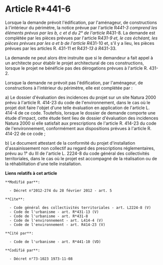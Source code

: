 # Article R*441-6

Lorsque la demande prévoit l'édification, par l'aménageur, de constructions à l'intérieur du périmètre, la notice prévue par
l'article R*441-3 comprend les éléments prévus par les b, c et d du 2° de l'article R*431-8. La demande est complétée par les
pièces prévues par l'article R*431-9 et, le cas échéant, les pièces prévues par les a et b de l'article R*431-10 et, s'il y a
lieu, les pièces prévues par les articles R. 431-11 et R*431-13 à R*431-33. 

La demande ne peut alors être instruite que si le demandeur a fait appel à un architecte pour établir le projet architectural
de ces constructions, lorsque le projet ne bénéficie pas des dérogations prévues à l'article R. 431-2. 

Lorsque la demande ne prévoit pas l'édification, par l'aménageur, de constructions à l'intérieur du périmètre, elle est
complétée par : 

a) Le dossier d'évaluation des incidences du projet sur un site Natura 2000 prévu à l'article R. 414-23 du code de
l'environnement, dans le cas où le projet doit faire l'objet d'une telle évaluation en application de l'article L. 414-4 de
ce code. Toutefois, lorsque le dossier de demande comporte une étude d'impact, cette étude tient lieu de dossier d'évaluation
des incidences Natura 2000 si elle satisfait aux prescriptions de l'article R. 414-23 du code de l'environnement,
conformément aux dispositions prévues à l'article R. 414-22 de ce code ; 

b) Le document attestant de la conformité du projet d'installation d'assainissement non collectif au regard des prescriptions
réglementaires, prévu au 1° du III de l'article L. 2224-8 du code général des collectivités territoriales, dans le cas où le
projet est accompagné de la réalisation ou de la réhabilitation d'une telle installation.

**Liens relatifs à cet article**

	**Modifié par**:

	  - Décret n°2012-274 du 28 février 2012 - art. 5

	**Cite**:

	  - Code général des collectivités territoriales - art. L2224-8 (V)
	  - Code de l'urbanisme - art. R*431-13 (V)
	  - Code de l'urbanisme - art. R*431-8
	  - Code de l'environnement - art. L414-4 (V)
	  - Code de l'environnement - art. R414-23 (V)

	**Cité par**:

	  - Code de l'urbanisme - art. R*441-10 (VD)

	**Codifié par**:

	  - Décret n°73-1023 1973-11-08
